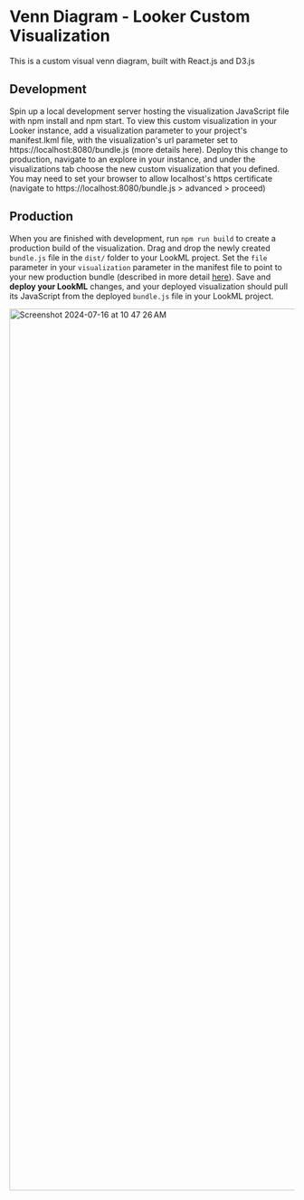 # Venn Diagram - Looker Custom Visualization
This is a custom visual venn diagram, built with React.js and D3.js 

## Development
Spin up a local development server hosting the visualization JavaScript file with npm install and npm start.
To view this custom visualization in your Looker instance, add a visualization parameter to your project's manifest.lkml file, with the visualization's url parameter set to https://localhost:8080/bundle.js (more details here). Deploy this change to production, navigate to an explore in your instance, and under the visualizations tab choose the new custom visualization that you defined. You may need to set your browser to allow localhost's https certificate (navigate to https://localhost:8080/bundle.js > advanced > proceed)

## Production
When you are finished with development, run `npm run build` to create a production build of the visualization. Drag and drop the newly created `bundle.js` file in the `dist/` folder to your LookML project. Set the `file` parameter in your `visualization` parameter in the manifest file to point to your new production bundle (described in more detail [here](https://cloud.google.com/looker/docs/reference/param-manifest-visualization)). Save and **deploy your LookML** changes, and your deployed visualization should pull its JavaScript from the deployed `bundle.js` file in your LookML project.

<img width="1560" alt="Screenshot 2024-07-16 at 10 47 26 AM" src="https://github.com/user-attachments/assets/2eb69bb8-20e3-43a7-8573-ada06a3f71db">
